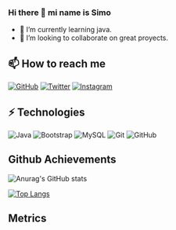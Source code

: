 ### Hi there 👋 mi name is Simo

- 🌱 I’m currently learning java.
- 👯 I’m looking to collaborate on great proyects.

## 📫 How to reach me

[![GitHub](https://img.shields.io/badge/Github-100000?style=for-the-badge&logo=github&logoColor=white)](https://github.com/Simorr98)
[![Twitter](https://img.shields.io/badge/Twitter-1DA1F2?style=for-the-badge&logo=twitter&logoColor=white)](https://twitter.com/simorr98)
[![Instagram](https://img.shields.io/badge/Instagram-E4405F?style=for-the-badge&logo=instagram&logoColor=white)](https://www.instagram.com/simorr98/)

## ⚡ Technologies

![Java](https://img.shields.io/badge/-Java-blue?style=flat-square&logo=java)
![Bootstrap](https://img.shields.io/badge/-Bootstrap-563D7C?style=flat-square&logo=bootstrap)
![MySQL](https://img.shields.io/badge/-MySQL-black?style=flat-square&logo=mysql)
![Git](https://img.shields.io/badge/-Git-black?style=flat-square&logo=git)
![GitHub](https://img.shields.io/badge/-GitHub-181717?style=flat-square&logo=github)

## Github Achievements

![Anurag's GitHub stats](https://github-readme-stats.vercel.app/api?username=Simorr98&show_icons=true&theme=dracula)

[![Top Langs](https://github-readme-stats.vercel.app/api/top-langs/?username=anuraghazra&layout=compact)](https://github.com/anuraghazra/github-readme-stats)

## Metrics


